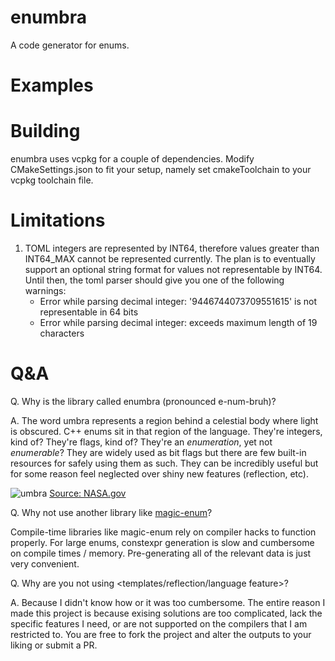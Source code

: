 # enumbra

A code generator for enums.

# Examples

# Building

enumbra uses vcpkg for a couple of dependencies. Modify CMakeSettings.json to fit your setup, namely set cmakeToolchain to your vcpkg toolchain file.

# Limitations

1. TOML integers are represented by INT64, therefore values greater than INT64_MAX cannot be represented currently. The plan is to eventually support an optional string format for values not representable by INT64. Until then, the toml parser should give you one of the following warnings:
	* Error while parsing decimal integer: '9446744073709551615' is not representable in 64 bits
	* Error while parsing decimal integer: exceeds maximum length of 19 characters

# Q&A

Q. Why is the library called enumbra (pronounced e-num-bruh)?

A. The word umbra represents a region behind a celestial body where light is obscured. C++ enums sit in that region of the language. They're integers, kind of? They're flags, kind of? They're an *enumeration*, yet not *enumerable*? They are widely used as bit flags but there are few built-in resources for safely using them as such. They can be incredibly useful but for some reason feel neglected over shiny new features (reflection, etc).

![umbra](https://www.nasa.gov/sites/default/files/umbra-penumbra.jpg)
[Source: NASA.gov](https://www.nasa.gov/audience/forstudents/k-4/stories/umbra-and-penumbra)

Q. Why not use another library like [magic-enum](https://github.com/Neargye/magic_enum)?

Compile-time libraries like magic-enum rely on compiler hacks to function properly. For large enums, constexpr generation is slow and cumbersome on compile times / memory. Pre-generating all of the relevant data is just very convenient.

Q. Why are you not using <templates/reflection/language feature>?

A. Because I didn't know how or it was too cumbersome. The entire reason I made this project is because exising solutions are too complicated, lack the specific features I need, or are not supported on the compilers that I am restricted to. You are free to fork the project and alter the outputs to your liking or submit a PR.
